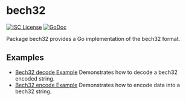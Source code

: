 bech32
==========

[![ISC License](http://img.shields.io/badge/license-ISC-blue.svg)](https://choosealicense.com/licenses/isc/)
[![GoDoc](https://godoc.org/github.com/waglayla/waglaylad/util/bech32?status.png)](http://godoc.org/github.com/waglayla/waglaylad/util/bech32)

Package bech32 provides a Go implementation of the bech32 format.

## Examples

* [Bech32 decode Example](http://godoc.org/github.com/waglayla/waglaylad/util/bech32#example-Bech32Decode)
  Demonstrates how to decode a bech32 encoded string.
* [Bech32 encode Example](http://godoc.org/github.com/waglayla/waglaylad/util/bech32#example-BechEncode)
  Demonstrates how to encode data into a bech32 string.

